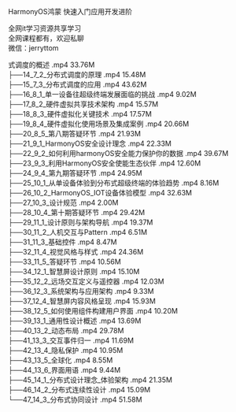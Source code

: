 HarmonyOS鸿蒙 快速入门应用开发进阶

全网it学习资源共享学习<br>全网课程都有，欢迎私聊<br>微信：jerryttom<br>

式调度的概述 .mp4 33.76M<br> ├──14_7_2_分布式调度的原理 .mp4 15.48M<br> ├──15_7_3_分布式调度的应用 .mp4 43.62M<br> ├──16_8_1_单一设备往超级终端发展面临的挑战 .mp4 9.02M<br> ├──17_8_2_硬件虚拟共享技术架构 .mp4 15.57M<br> ├──18_8_3_硬件虚拟化关键技术 .mp4 17.57M<br> ├──19_8_4_硬件虚拟化使用场景及集成案例 .mp4 20.66M<br> ├──20_8_5_第八期答疑环节 .mp4 21.93M<br> ├──21_9_1_HarmonyOS安全设计理念 .mp4 22.33M<br> ├──22_9_2_如何利用harmonyOS安全能力保护你的数据 .mp4 39.67M<br> ├──23_9_3_利用HarmonyOS安全使能生态伙伴 .mp4 12.60M<br> ├──24_9_4_第九期答疑环节 .mp4 24.95M<br> ├──25_10_1_从单设备体验到分布式超级终端的体验趋势 .mp4 8.16M<br> ├──26_10_2_HarmonyOS_IOT设备体验模型 .mp4 32.63M<br> ├──27_10_3_设计规范 .mp4 2.00M<br> ├──28_10_4_第十期答疑环节 .mp4 29.42M<br> ├──29_11_1_设计原则与架构导航 .mp4 19.37M<br> ├──30_11_2_人机交互与Pattern .mp4 6.51M<br> ├──31_11_3_基础控件 .mp4 8.47M<br> ├──32_11_4_视觉风格与样式 .mp4 24.36M<br> ├──33_11_5_答疑环节 .mp4 10.56M<br> ├──34_12_1_智慧屏设计原则 .mp4 15.10M<br> ├──35_12_2_远场交互定义与遥控器 .mp4 12.03M<br> ├──36_12_3_系统架构与应用架构 .mp4 9.33M<br> ├──37_12_4_智慧屏内容风格呈现 .mp4 15.93M<br> ├──38_12_5_如何使用组件构建用户界面 .mp4 10.20M<br> ├──39_13_1_通用性设计概述 .mp4 13.69M<br> ├──40_13_2_动态布局 .mp4 29.78M<br> ├──41_13_3_交互事件归一 .mp4 11.69M<br> ├──42_13_4_隐私保护 .mp4 10.95M<br> ├──43_13_5_全球化 .mp4 8.55M<br> ├──44_13_6_界面用语 .mp4 9.44M<br> ├──45_14_1_分布式设计理念_体验架构 .mp4 21.35M<br> ├──46_14_2_分布式连续性设计 .mp4 15.09M<br> └──47_14_3_分布式协同设计 .mp4 51.58M